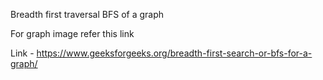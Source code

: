 Breadth first traversal BFS of a graph

For graph image refer this link

Link - https://www.geeksforgeeks.org/breadth-first-search-or-bfs-for-a-graph/
